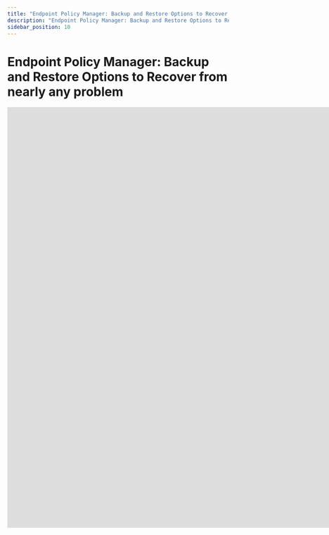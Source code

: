 ```yaml
---
title: "Endpoint Policy Manager: Backup and Restore Options to Recover from nearly any problem"
description: "Endpoint Policy Manager: Backup and Restore Options to Recover from nearly any problem"
sidebar_position: 10
---
```


# Endpoint Policy Manager: Backup and Restore Options to Recover from nearly any problem

<iframe width="1700" height="956" src="https://www.youtube.com/embed/Fek8lHd_CIE" title="How to make a GPO backup for us to use at PolicyPak" frameborder="0" allow="accelerometer; autoplay; clipboard-write; encrypted-media; gyroscope; picture-in-picture; web-share" allowfullscreen="1"></iframe>
